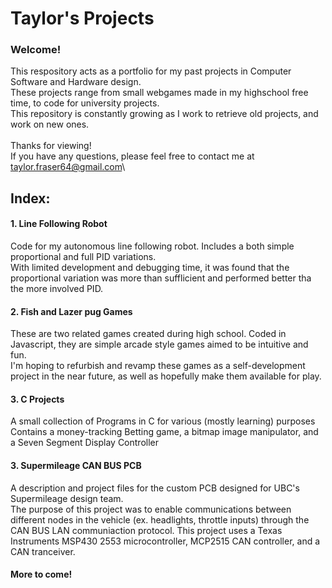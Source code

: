 # Taylor's Projects 
### Welcome!

This respository acts as a portfolio for my past projects in Computer Software and Hardware design.\
These projects range from small webgames made in my highschool free time, to code for university projects.\
This repository is constantly growing as I work to retrieve old projects, and work on new ones.\
\
Thanks for viewing!\
If you have any questions, please feel free to contact me at taylor.fraser64@gmail.com\


## Index:
#### 1. Line Following Robot
Code for my autonomous line following robot. Includes a both simple proportional and full PID variations.\
With limited development and debugging time, it was found that the proportional variation was more than sufflicient and performed better tha the more involved PID. 
#### 2. Fish and Lazer pug Games
These are two related games created during high school. Coded in Javascript, they are simple arcade style games aimed to be intuitive and fun.\
I'm hoping to refurbish and revamp these games as a self-development project in the near future, as well as hopefully make them available for play.
#### 3. C Projects
A small collection of Programs in C for various (mostly learning) purposes\
Contains a money-tracking Betting game, a bitmap image manipulator, and a Seven Segment Display Controller
#### 3. Supermileage CAN BUS PCB
A description and project files for the custom PCB designed for UBC's Supermileage design team.\
The purpose of this project was to enable communications between different nodes in the vehicle (ex. headlights, throttle inputs) through the CAN BUS LAN communiaction protocol.
This project uses a Texas Instruments MSP430 2553 microcontroller, MCP2515 CAN controller, and a CAN tranceiver.
#### More to come!

